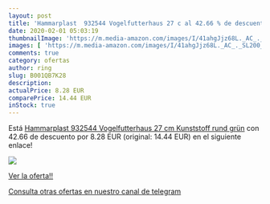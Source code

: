 ```yaml
---
layout: post
title: 'Hammarplast  932544 Vogelfutterhaus 27 c al 42.66 % de descuento'
date: 2020-02-01 05:03:19
thumbnailImage: 'https://m.media-amazon.com/images/I/41ahgJjz68L._AC_._SL200_.jpg'
images: [ 'https://m.media-amazon.com/images/I/41ahgJjz68L._AC_._SL200_.jpg' ]
comments: true
category: ofertas
author: ring
slug: B001QB7K28
description:
actualPrice: 8.28 EUR
comparePrice: 14.44 EUR
inStock: true
---
```


Está [Hammarplast  932544 Vogelfutterhaus 27 cm Kunststoff  rund  grün](https://www.amazon.com/dp/B001QB7K28/?tag=redken08-20) con 42.66 de descuento por 8.28 EUR (original: 14.44 EUR) en el siguiente enlace!

[![](https://m.media-amazon.com/images/I/41ahgJjz68L._AC_._SL200_.jpg)](https://www.amazon.com/dp/B001QB7K28/?tag=redken08-20)

[Ver la oferta!!](https://www.amazon.com/dp/B001QB7K28/?tag=redken08-20)

[Consulta otras ofertas en nuestro canal de telegram](https://t.me/s/ofertas25)
